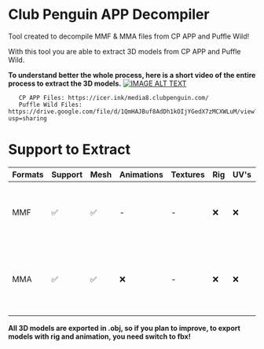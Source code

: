 # Club Penguin APP Decompiler
Tool created to decompile MMF & MMA files from CP APP and Puffle Wild!

With this tool you are able to extract 3D models from CP APP and Puffle Wild.


**To understand better the whole process, here is a short video of the entire process to extract the 3D models.**
[![IMAGE ALT TEXT](https://i.imgur.com/TUercN6.jpeg)](https://youtu.be/gJJsaWwmXG8 "CP APP: How to extract the 3D Models!")
       
       CP APP Files: https://icer.ink/media8.clubpenguin.com/
       Puffle Wild Files: https://drive.google.com/file/d/1QmHAJBuf8AdDh1kOIjYGedX7zMCXWLuM/view?usp=sharing

# Support to Extract
| Formats   | Support | Mesh | Animations|Textures|Rig| UV's|About
| ---    | ---     | ---     | ---| ---|---| ---|---|
| MMF| :white_check_mark:|:white_check_mark:| -|-|:x:|:x: |This format only contains 3d models
| MMA| :white_check_mark:|:white_check_mark:|:x:|-|:x:|:x: |This format contains 3d models with animation

**All 3D models are exported in .obj, so if you plan to improve, to export models with rig and animation, you need switch to fbx!**
